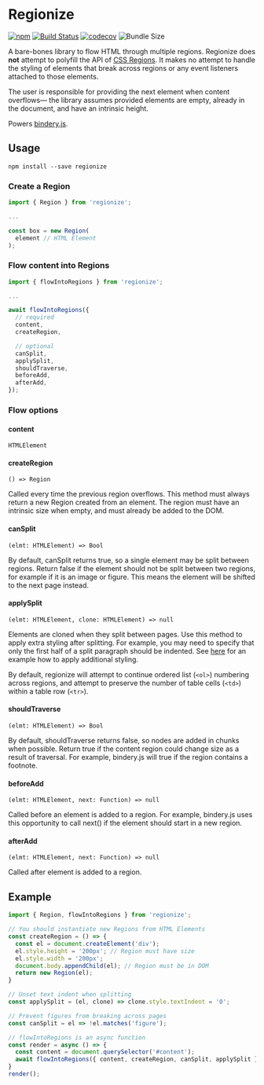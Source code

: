 # Regionize

[![npm](https://img.shields.io/npm/v/regionize.svg)](https://www.npmjs.com/package/regionize)
[![Build Status](https://travis-ci.org/evnbr/regionize.svg?branch=master)](https://travis-ci.org/evnbr/regionize)
[![codecov](https://codecov.io/gh/evnbr/regionize/branch/master/graph/badge.svg)](https://codecov.io/gh/evnbr/regionize)
![Bundle Size](https://img.shields.io/bundlephobia/minzip/regionize.svg)

A bare-bones library to flow HTML through multiple regions. Regionize does **not** attempt to polyfill the API of [CSS Regions](http://alistapart.com/blog/post/css-regions-considered-harmful). It makes no attempt to handle the styling of elements that break across regions or any event listeners
attached to those elements.

The user is responsible for providing the next element when content
overflows— the library assumes provided elements are empty, already in the document, and
have an intrinsic height.

Powers [bindery.js](https://evanbrooks.info/bindery/).

## Usage

```
npm install --save regionize
```

### Create a Region

```js
import { Region } from 'regionize';

...

const box = new Region(
  element // HTML Element
);
```

### Flow content into Regions

```js
import { flowIntoRegions } from 'regionize';

...

await flowIntoRegions({
  // required
  content,
  createRegion,

  // optional
  canSplit,
  applySplit,
  shouldTraverse,
  beforeAdd,
  afterAdd,
});
```

### Flow options

#### content
`HTMLElement`

#### createRegion
`() => Region`

Called every time the previous region overflows. This method must always
return a new Region created from an element. The region
must have an intrinsic size when empty, and must already
be added to the DOM.

#### canSplit
`(elmt: HTMLElement) => Bool`

By default, canSplit returns true, so a single element may be split between
regions. Return false if the element should not be split between two regions,
for example if it is an image or figure. This
means the element will be shifted to the next page instead.

#### applySplit
`(elmt: HTMLElement, clone: HTMLElement) => null`

Elements are cloned when they split between pages. Use this method
to apply extra styling after splitting. For example, you may need to
specify that only the first half of a split paragraph should be indented. See
[here](https://evanbrooks.info/bindery/examples/7_custom_split/) for
an example how to apply additional styling.

By default, regionize will attempt to continue ordered list
(`<ol>`) numbering across regions, and attempt to preserve the number of table
cells (`<td>`) within a table row (`<tr>`).

#### shouldTraverse
`(elmt: HTMLElement) => Bool`

By default, shouldTraverse returns false, so nodes are added in chunks when
possible. Return true if the content region could change size as a result of
traversal. For example, bindery.js will true if the region contains a footnote.

#### beforeAdd
`(elmt: HTMLElement, next: Function) => null`

Called before an element is added to a region. For example,
bindery.js uses this opportunity to call next() if the element
should start in a new region.

#### afterAdd
`(elmt: HTMLElement, next: Function) => null`

Called after element is added to a region.


## Example
```js
import { Region, flowIntoRegions } from 'regionize';

// You should instantiate new Regions from HTML Elements
const createRegion = () => {
  const el = document.createElement('div');
  el.style.height = '200px'; // Region must have size
  el.style.width = '200px';
  document.body.appendChild(el); // Region must be in DOM
  return new Region(el);
}

// Unset text indent when splitting 
const applySplit = (el, clone) => clone.style.textIndent = '0';

// Prevent figures from breaking across pages
const canSplit = el => !el.matches('figure');

// flowIntoRegions is an async function
const render = async () => {
  const content = document.querySelector('#content');
  await flowIntoRegions({ content, createRegion, canSplit, applySplit });
}
render();
```

